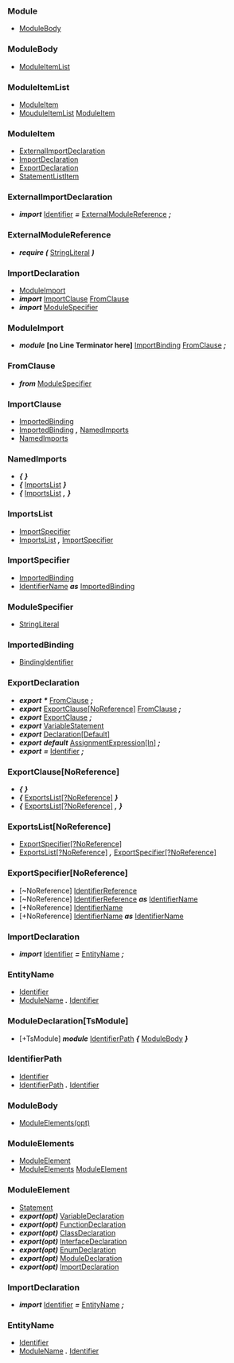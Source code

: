 ### <a name="Module"> Module
- [ModuleBody](#ModuleBody)

### <a name="ModuleBody"> ModuleBody
- [ModuleItemList](#ModuleItemList)

### <a name="ModuleItemList"> ModuleItemList
- [ModuleItem](#ModuleItem)
- [MouduleItemList](#MouduleItemList) [ModuleItem](#ModuleItem)

### <a name="ModuleItem"> ModuleItem
- [ExternalImportDeclaration](#ExternalImportDeclaration)
- [ImportDeclaration](#ImportDeclaration)
- [ExportDeclaration](#ExportDeclaration)
- [StatementListItem](#StatementListItem)

### ExternalImportDeclaration
- ___import___ [Identifier](./EXPRESSION_SYNTAX_GRAMMAR.md#Identifier) ___=___ [ExternalModuleReference](#ExternalModuleReference) ___;___

### <a name="ExternalModuleReference"> ExternalModuleReference
- ___require___ ___(___ [StringLiteral](./EXPRESSION_SYNTAX_GRAMMAR.md#StringLiteral) ___)___

### <a name="ImportDeclaration"> ImportDeclaration
- [ModuleImport](#ModuleImport)
- ___import___ [ImportClause](#ImportClause) [FromClause](#FromClause)
- ___import___ [ModuleSpecifier](#ModuleSpecifier)

### <a name="ModuleImport"> ModuleImport
- ___module___ __[no Line Terminator here]__ [ImportBinding](#ImportBinding) [FromClause](#FromClause) ___;___

### <a name="FromClause"> FromClause
- ___from___ [ModuleSpecifier](#ModuleSpecifier)

### <a name="ImportClause"> ImportClause
- [ImportedBinding](#ImportedBinding)
- [ImportedBinding](#ImportedBinding) ___,___ [NamedImports](#NamedImports)
- [NamedImports](#NamedImports)

### <a name="NamedImports"> NamedImports
- ___{___ ___}___
- ___{___ [ImportsList](#ImportsList) ___}___
- ___{___ [ImportsList](#ImportsList) ___,___ ___}___

### ImportsList
- [ImportSpecifier](#ImportSpecifier)
- [ImportsList](#ImportsList) ___,___ [ImportSpecifier](#ImportSpecifier)

### <a name="ImportSpecifier"> ImportSpecifier
- [ImportedBinding](#ImportedBinding)
- [IdentifierName](./EXPRESSION_SYNTAX_GRAMMAR.md#IdentifierName) ___as___ [ImportedBinding](#ImportedBinding)

### <a name="ModuleSpecifier"> ModuleSpecifier
- [StringLiteral](./EXPRESSION_SYNTAX_GRAMMAR.md#StringLiteral)

### <a name="ImportedBinding"> ImportedBinding
- [BindingIdentifier](./EXPRESSION_SYNTAX_GRAMMAR.md#BindingIdentifier)

### <a name="ExportDeclaration"> ExportDeclaration
- ___export___ ___*___ [FromClause](#FromClause) ___;___
- ___export___ [ExportClause\[NoReference\]](#ExportClause) [FromClause](#FromClause) ___;___
- ___export___ [ExportClause](#ExportClause) ___;___
- ___export___ [VariableStatement](#VariableStatement)
- ___export___ [Declaration\[Default\]](#Declaration)
- ___export___ ___default___ [AssignmentExpression\[In\]](#AssignmentExpression) ___;___
- ___export___ ___=___ [Identifier](./EXPRESSION_SYNTAX_GRAMMAR.md#Identifier) ___;___

### <a name="ExportClause"> ExportClause[NoReference]
- ___{___ ___}___
- ___{___ [ExportsList\[?NoReference\]](#ExportsList) ___}___
- ___{___ [ExportsList\[?NoReference\]](#ExportsList) ___,___ ___}___

### <a name="ExportsList"> ExportsList[NoReference]
- [ExportSpecifier\[?NoReference\]](#ExportSpecifier)
- [ExportsList\[?NoReference\]](#ExportsList) ___,___ [ExportSpecifier\[?NoReference\]](#ExportSpecifier)

### <a name="ExportSpecifier"> ExportSpecifier[NoReference]
- [~NoReference] [IdentifierReference](#IdentifierReference)
- [~NoReference] [IdentifierReference](#IdentifierReference) ___as___ [IdentifierName](#IdentifierName)
- [+NoReference] [IdentifierName](./EXPRESSION_SYNTAX_GRAMMAR.md#IdentifierName)
- [+NoReference] [IdentifierName](./EXPRESSION_SYNTAX_GRAMMAR.md#IdentifierName) ___as___ [IdentifierName](#IdentifierName)

### <a name="ImportDeclaration"> ImportDeclaration
- ___import___ [Identifier](./EXPRESSION_SYNTAX_GRAMMAR.md#Identifier) ___=___ [EntityName](#EntityName) ___;___

### <a name="EntityName"> EntityName
- [Identifier](./EXPRESSION_SYNTAX_GRAMMAR.md#Identifier)
- [ModuleName](#ModuleName) ___.___ [Identifier](./EXPRESSION_SYNTAX_GRAMMAR.md#Identifier)

### <a name="ModuleDeclaration"> ModuleDeclaration[TsModule]
- \[+TsModule\] ___module___ [IdentifierPath](#IdentifierPath) ___{___ [ModuleBody](#ModuleBody) ___}___

### <a name="IdentifierPath"> IdentifierPath
- [Identifier](./EXPRESSION_SYNTAX_GRAMMAR.md#Identifier)
- [IdentifierPath](#IdentifierPath) ___.___ [Identifier](./EXPRESSION_SYNTAX_GRAMMAR.md#Identifier)

### <a name="ModuleBody"> ModuleBody
- [ModuleElements\(opt\)](#ModuleElements)

### <a name="ModuleElements"> ModuleElements
- [ModuleElement](#ModuleElement)
- [ModuleElements](#ModuleElements) [ModuleElement](#ModuleElement)

### <a name="ModuleElement"> ModuleElement
- [Statement](#Statement)
- ___export\(opt\)___ [VariableDeclaration](#VariableDeclaration)
- ___export\(opt\)___ [FunctionDeclaration](#FunctionDeclaration)
- ___export\(opt\)___ [ClassDeclaration](#ClassDeclaration)
- ___export\(opt\)___ [InterfaceDeclaration](#InterfaceDeclaration)
- ___export\(opt\)___ [EnumDeclaration](#EnumDeclaration)
- ___export\(opt\)___ [ModuleDeclaration](#ModuleDeclaration)
- ___export\(opt\)___ [ImportDeclaration](#ImportDeclaration)

### <a name="ImportDeclaration"> ImportDeclaration
- ___import___ [Identifier](./EXPRESSION_SYNTAX_GRAMMAR.md#Identifier) ___=___ [EntityName](#EntityName) ___;___

### <a name="EntityName"> EntityName
- [Identifier](./EXPRESSION_SYNTAX_GRAMMAR.md#Identifier)
- [ModuleName](#ModuleName) ___.___ [Identifier](./EXPRESSION_SYNTAX_GRAMMAR.md#Identifier)
